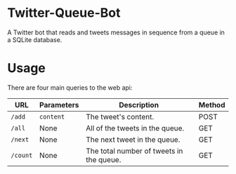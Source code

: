 Twitter-Queue-Bot
=================

A Twitter bot that reads and tweets messages in sequence from a queue in a SQLite database.

# Usage

There are four main queries to the web api:

| URL            |  Parameters  |     Description                          |           Method                    |
|----------------|--------------|------------------------------------------|-------------------------------------|
| `/add`         |  `content`   | The tweet's content.                     |            POST                     |
| `/all`         |  None        | All of the tweets in the queue.          |            GET                      |
| `/next`        |  None        | The next tweet in the queue.             |            GET                      |
| `/count`       |  None        | The total number of tweets in the queue. |            GET                      |   

